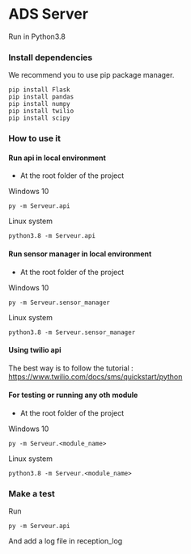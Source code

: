 # ADS Server

Run in Python3.8

### Install dependencies

We recommend you to use pip package manager.

```
pip install Flask
pip install pandas
pip install numpy
pip install twilio
pip install scipy
```

### How to use it 

#### Run api in local environment

* At the root folder of the project

Windows 10
```
py -m Serveur.api
```

Linux system
```
python3.8 -m Serveur.api
```

#### Run sensor manager in local environment
* At the root folder of the project

Windows 10
```
py -m Serveur.sensor_manager
```

Linux system
```
python3.8 -m Serveur.sensor_manager
```

#### Using twilio api 

The best way is to follow the tutorial : https://www.twilio.com/docs/sms/quickstart/python 

#### For testing or running any oth module
* At the root folder of the project

Windows 10
```
py -m Serveur.<module_name>
```

Linux system
```
python3.8 -m Serveur.<module_name>
```

### Make a test

Run 

```
py -m Serveur.api
```

And add a log file in reception_log